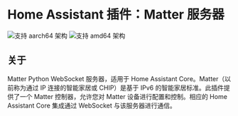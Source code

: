 # Home Assistant 插件：Matter 服务器

![支持 aarch64 架构][aarch64-shield]
![支持 amd64 架构][amd64-shield]

## 关于

Matter Python WebSocket 服务器，适用于 Home Assistant Core。Matter（以前称为通过 IP 连接的智能家居或 CHIP）是基于 IPv6 的智能家居标准。此插件提供了一个 Matter 控制器，允许您对 Matter 设备进行配置和控制。相应的 Home Assistant Core 集成通过 WebSocket 与该服务器进行通信。

[aarch64-shield]: https://img.shields.io/badge/aarch64-yes-green.svg
[amd64-shield]: https://img.shields.io/badge/amd64-yes-green.svg